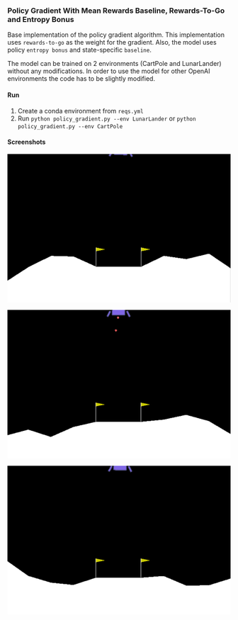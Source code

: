 ### Policy Gradient With Mean Rewards Baseline, Rewards-To-Go and Entropy Bonus

Base implementation of the policy gradient algorithm. This implementation uses `rewards-to-go` as the weight for the gradient.
Also, the model uses policy `entropy bonus` and state-specific `baseline`.

The model can be trained on 2 environments (CartPole and LunarLander) without any modifications. In order to use the model for other OpenAI environments the code has to be slightly modified.

#### Run

1. Create a conda environment from `reqs.yml` 
2. Run `python policy_gradient.py --env LunarLander` or `python policy_gradient.py --env CartPole`


#### Screenshots

![lunar_lander_1](gifs/LL7.gif)

![lunar_lander_2](gifs/LL1.gif)

![lunar_lander_3](gifs/LL3.gif)